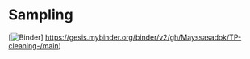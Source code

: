 # Sampling

[![Binder](https://mybinder.org/badge_logo.svg)] https://gesis.mybinder.org/binder/v2/gh/Mayssasadok/TP-cleaning-/main)
